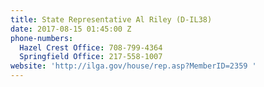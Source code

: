 ```yaml
---
title: State Representative Al Riley (D-IL38)
date: 2017-08-15 01:45:00 Z
phone-numbers:
  Hazel Crest Office: 708-799-4364
  Springfield Office: 217-558-1007
website: 'http://ilga.gov/house/rep.asp?MemberID=2359 '
---
```


